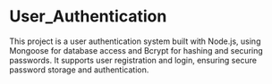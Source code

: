 # User_Authentication
This project is a user authentication system built with Node.js, using Mongoose for database access and Bcrypt for hashing and securing passwords. It supports user registration and login, ensuring secure password storage and authentication.
